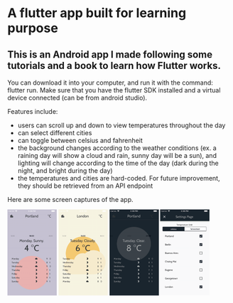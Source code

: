 # A flutter app built for learning purpose
## This is an Android app I made following some tutorials and a book to learn how Flutter works.

You can download it into your computer, and run it with the command: flutter run. Make sure that you have the flutter SDK installed and a virtual device connected (can be from android studio).

Features include:
- users can scroll up and down to view temperatures throughout the day
- can select different cities
- can toggle between celsius and fahrenheit
- the background changes according to the weather conditions (ex. a raining day will show a cloud and rain, sunny day will be a sun), and lighting will change according to the time of the day (dark during the night, and bright during the day)
- the temperatures and cities are hard-coded. For future improvement, they should be retrieved from an API endpoint

Here are some screen captures of the app. 


<p float="left">
  <img src="demo1.png" width="22%">
  <img src="demo2.png" width="22%">
  <img src="demo3.png" width="22%">
  <img src="demo4.png" width="22%">
</p>

